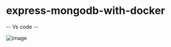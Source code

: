 # express-mongodb-with-docker

-- Vs code -- 

![image](https://github.com/kom50/express-mongodb-with-docker/assets/82828406/2d3ea2c2-7fa9-475e-9b94-3e97b8cda050)
